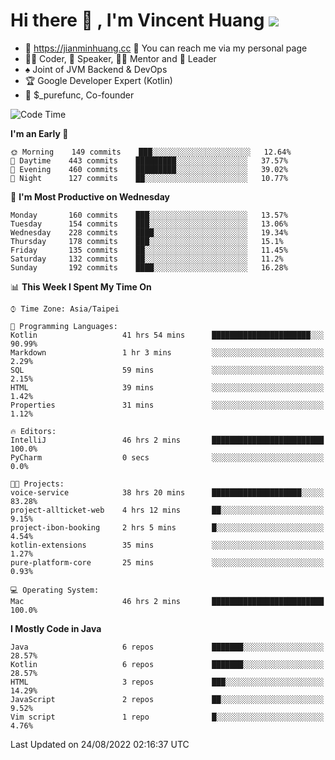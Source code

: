 # Hi there 👋 , I'm Vincent Huang ![](https://komarev.com/ghpvc/?username=Jian-Min-Huang)
- 💎 https://jianminhuang.cc 🙋 You can reach me via my personal page
- 👨‍💻 Coder, 🎤 Speaker, 👨‍🏫 Mentor and 🚀 Leader
- ♠️ Joint of JVM Backend & DevOps
- 🏆 Google Developer Expert (Kotlin)
- 💼 $_purefunc, Co-founder

<!--START_SECTION:waka-->
![Code Time](http://img.shields.io/badge/Code%20Time-791%20hrs%2017%20mins-blue)

**I'm an Early 🐤** 

```text
🌞 Morning    149 commits    ███░░░░░░░░░░░░░░░░░░░░░░   12.64% 
🌆 Daytime    443 commits    █████████░░░░░░░░░░░░░░░░   37.57% 
🌃 Evening    460 commits    █████████░░░░░░░░░░░░░░░░   39.02% 
🌙 Night      127 commits    ██░░░░░░░░░░░░░░░░░░░░░░░   10.77%

```
📅 **I'm Most Productive on Wednesday** 

```text
Monday       160 commits    ███░░░░░░░░░░░░░░░░░░░░░░   13.57% 
Tuesday      154 commits    ███░░░░░░░░░░░░░░░░░░░░░░   13.06% 
Wednesday    228 commits    ████░░░░░░░░░░░░░░░░░░░░░   19.34% 
Thursday     178 commits    ███░░░░░░░░░░░░░░░░░░░░░░   15.1% 
Friday       135 commits    ██░░░░░░░░░░░░░░░░░░░░░░░   11.45% 
Saturday     132 commits    ██░░░░░░░░░░░░░░░░░░░░░░░   11.2% 
Sunday       192 commits    ████░░░░░░░░░░░░░░░░░░░░░   16.28%

```


📊 **This Week I Spent My Time On** 

```text
⌚︎ Time Zone: Asia/Taipei

💬 Programming Languages: 
Kotlin                   41 hrs 54 mins      ██████████████████████░░░   90.99% 
Markdown                 1 hr 3 mins         ░░░░░░░░░░░░░░░░░░░░░░░░░   2.29% 
SQL                      59 mins             ░░░░░░░░░░░░░░░░░░░░░░░░░   2.15% 
HTML                     39 mins             ░░░░░░░░░░░░░░░░░░░░░░░░░   1.42% 
Properties               31 mins             ░░░░░░░░░░░░░░░░░░░░░░░░░   1.12%

🔥 Editors: 
IntelliJ                 46 hrs 2 mins       █████████████████████████   100.0% 
PyCharm                  0 secs              ░░░░░░░░░░░░░░░░░░░░░░░░░   0.0%

🐱‍💻 Projects: 
voice-service            38 hrs 20 mins      ████████████████████░░░░░   83.28% 
project-allticket-web    4 hrs 12 mins       ██░░░░░░░░░░░░░░░░░░░░░░░   9.15% 
project-ibon-booking     2 hrs 5 mins        █░░░░░░░░░░░░░░░░░░░░░░░░   4.54% 
kotlin-extensions        35 mins             ░░░░░░░░░░░░░░░░░░░░░░░░░   1.27% 
pure-platform-core       25 mins             ░░░░░░░░░░░░░░░░░░░░░░░░░   0.93%

💻 Operating System: 
Mac                      46 hrs 2 mins       █████████████████████████   100.0%

```

**I Mostly Code in Java** 

```text
Java                     6 repos             ███████░░░░░░░░░░░░░░░░░░   28.57% 
Kotlin                   6 repos             ███████░░░░░░░░░░░░░░░░░░   28.57% 
HTML                     3 repos             ███░░░░░░░░░░░░░░░░░░░░░░   14.29% 
JavaScript               2 repos             ██░░░░░░░░░░░░░░░░░░░░░░░   9.52% 
Vim script               1 repo              █░░░░░░░░░░░░░░░░░░░░░░░░   4.76%

```



 Last Updated on 24/08/2022 02:16:37 UTC
<!--END_SECTION:waka-->
